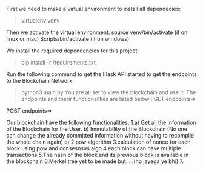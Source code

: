 First we need to make a virtual environment to install all dependecies:
>virtualenv venv

Then we activate the virtual environment:
source venv/bin/activate    (if on linux or mac)
Scripts/bin/activate        (if on windows)

We install the required dependencies for this project:
>pip install -r /requirements.txt

Run the following command to get the Flask API started to get the endpoints to the Blockchain Network:
>python3 main.py
You are all set to view the blockchain and use it.
The endpoints and therir functionalities are listed below :
GET endpoints=>
                
                                
                



POST endpoints=>
                

                



                
Our blockchain have the following functionalities:
1.a) Get all the information of the Blockchain for the User.
  b) Immutability of the Blockchain (No one can change the already committed information without having to recompile the whole chain again)
  c)
2.pow algorithm
3.calculation of nonce for each block using pow and consesnsus algo
4.each block can have multiple transactions
5.The hash of the block and its previous block is available in the blockchain
6.Merkel tree yet to be made but.....(ho jayega ye bhi)
7.